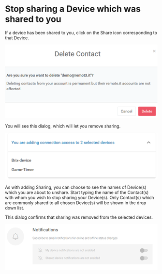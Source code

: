 # Stop sharing a Device which was shared to you

If a device has been shared to you, click on the Share icon corresponding to that Device.  

![](../../.gitbook/assets/image%20%2884%29.png)

You will see this dialog, which will let you remove sharing.

![](../../.gitbook/assets/image%20%28271%29.png)

As with adding Sharing, you can choose to see the names of Device\(s\) which you are about to unshare.  Start typing the name of the Contact\(s\) with whom you wish to stop sharing your Device\(s\).  Only Contact\(s\) which are commonly shared to all chosen Device\(s\) will be shown in the drop down list.

This dialog confirms that sharing was removed from the selected devices.

![](../../.gitbook/assets/image%20%28387%29.png)

